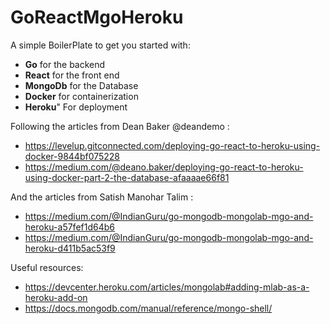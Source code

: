 # GoReactMgoHeroku



A simple BoilerPlate to get you started with:
  - **Go** for the backend 
  - **React** for  the front end 
  - **MongoDb** for the Database
  - **Docker** for containerization
  - **Heroku**" For deployment 


Following the articles from Dean Baker @deandemo :
  - https://levelup.gitconnected.com/deploying-go-react-to-heroku-using-docker-9844bf075228
  - https://medium.com/@deano.baker/deploying-go-react-to-heroku-using-docker-part-2-the-database-afaaaae66f81
  
And the articles from Satish Manohar Talim :
  - https://medium.com/@IndianGuru/go-mongodb-mongolab-mgo-and-heroku-a57fef1d64b6
  - https://medium.com/@IndianGuru/go-mongodb-mongolab-mgo-and-heroku-d411b5ac53f9
  
  
Useful resources:
  - https://devcenter.heroku.com/articles/mongolab#adding-mlab-as-a-heroku-add-on
  - https://docs.mongodb.com/manual/reference/mongo-shell/
